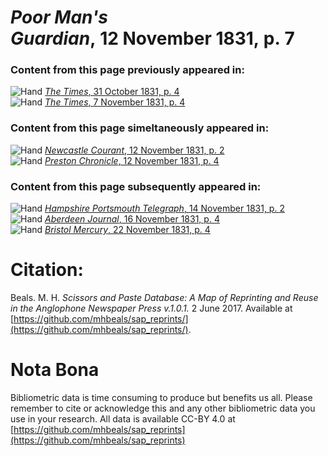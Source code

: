 # *Poor Man's Guardian*, 12 November 1831, p. 7  
  
### Content from this page previously appeared in:  
![Hand](http://scissorsandpaste.net/wp-content/uploads/2017/06/smallhandpointer.png) [*The Times*, 31 October 1831, p. 4](https://mhbeals.github.io/sap_html/The-Times/The-Times-31-October-1831-p-4)  
![Hand](http://scissorsandpaste.net/wp-content/uploads/2017/06/smallhandpointer.png) [*The Times*, 7 November 1831, p. 4](https://mhbeals.github.io/sap_html/The-Times/The-Times-7-November-1831-p-4)  
  
### Content from this page simeltaneously appeared in:  
![Hand](http://scissorsandpaste.net/wp-content/uploads/2017/06/smallhandpointer.png) [*Newcastle Courant*, 12 November 1831, p. 2](https://mhbeals.github.io/sap_html/Newcastle-Courant/Newcastle-Courant-12-November-1831-p-2)  
![Hand](http://scissorsandpaste.net/wp-content/uploads/2017/06/smallhandpointer.png) [*Preston Chronicle*, 12 November 1831, p. 4](https://mhbeals.github.io/sap_html/Preston-Chronicle/Preston-Chronicle-12-November-1831-p-4)  
  
### Content from this page subsequently appeared in:  
![Hand](http://scissorsandpaste.net/wp-content/uploads/2017/06/smallhandpointer.png) [*Hampshire Portsmouth Telegraph*, 14 November 1831, p. 2](https://mhbeals.github.io/sap_html/Hampshire-Portsmouth-Telegraph/Hampshire-Portsmouth-Telegraph-14-November-1831-p-2)  
![Hand](http://scissorsandpaste.net/wp-content/uploads/2017/06/smallhandpointer.png) [*Aberdeen Journal*, 16 November 1831, p. 4](https://mhbeals.github.io/sap_html/Aberdeen-Journal/Aberdeen-Journal-16-November-1831-p-4)  
![Hand](http://scissorsandpaste.net/wp-content/uploads/2017/06/smallhandpointer.png) [*Bristol Mercury*, 22 November 1831, p. 4](https://mhbeals.github.io/sap_html/Bristol-Mercury/Bristol-Mercury-22-November-1831-p-4)  


# Citation: 

Beals. M. H. *Scissors and Paste Database: A Map of Reprinting and Reuse in the Anglophone Newspaper Press v.1.0.1.* 2 June 2017. Available at [https://github.com/mhbeals/sap_reprints/](https://github.com/mhbeals/sap_reprints/). 

# Nota Bona

Bibliometric data is time consuming to produce but benefits us all. Please remember to cite or acknowledge this and any other bibliometric data you use in your research. All data is available CC-BY 4.0 at [https://github.com/mhbeals/sap_reprints](https://github.com/mhbeals/sap_reprints)